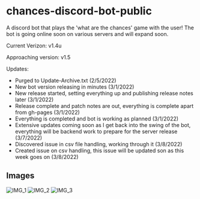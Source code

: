 # chances-discord-bot-public
A discord bot that plays the 'what are the chances' game with the user! The bot is going online soon on various servers and will expand soon.

Current Verizon: v1.4u

Approaching version: v1.5

Updates:
- Purged to Update-Archive.txt (2/5/2022)
- New bot version releasing in minutes (3/1/2022)
- New release started, setting everything up and publishing release notes later (3/1/2022)
- Release complete and patch notes are out, everything is complete apart from gh-pages (3/1/2022)
- Everything is completed and bot is working as planned (3/1/2022)
- Extensive updates coming soon as I get back into the swing of the bot, everything will be backend work to prepare for the server release (3/7/2022)
- Discovered issue in csv file handling, working through it (3/8/2022)
- Created issue on csv handling, this issue will be updated son as this week goes on (3/8/2022)

## Images


![IMG_1](https://user-images.githubusercontent.com/68622369/152055608-7f0e1b1b-c4b0-4c67-b02e-4c07848b415e.png)
![IMG_2](https://user-images.githubusercontent.com/68622369/152055616-fdf35a26-7a49-436a-a552-330369f4faa6.png)
![IMG_3](https://user-images.githubusercontent.com/68622369/152055622-c574f0c2-9e56-4d66-9e65-bf76ccbabfdb.png)

